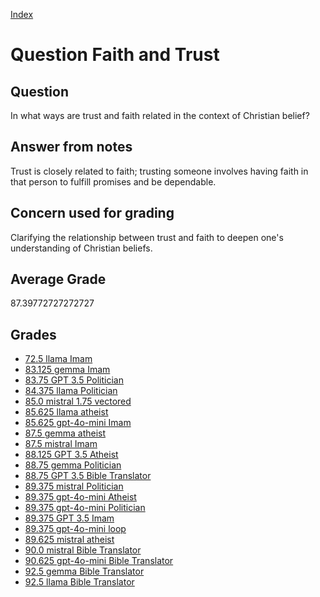
[Index](../../index.md)
# Question Faith and Trust
## Question
In what ways are trust and faith related in the context of Christian belief?

## Answer from notes
Trust is closely related to faith; trusting someone involves having faith in that person to fulfill promises and be dependable.

## Concern used for grading
Clarifying the relationship between trust and faith to deepen one's understanding of Christian beliefs.

## Average Grade
87.39772727272727

## Grades
 * [72.5 llama Imam](../answers/llama_Imam/Faith_and_Trust.md)
 * [83.125 gemma Imam](../answers/gemma_Imam/Faith_and_Trust.md)
 * [83.75 GPT 3.5 Politician](../answers/GPT_3.5_Politician/Faith_and_Trust.md)
 * [84.375 llama Politician](../answers/llama_Politician/Faith_and_Trust.md)
 * [85.0 mistral 1.75 vectored](../answers/mistral_1.75_vectored/Faith_and_Trust.md)
 * [85.625 llama atheist](../answers/llama_atheist/Faith_and_Trust.md)
 * [85.625 gpt-4o-mini Imam](../answers/gpt-4o-mini_Imam/Faith_and_Trust.md)
 * [87.5 gemma atheist](../answers/gemma_atheist/Faith_and_Trust.md)
 * [87.5 mistral Imam](../answers/mistral_Imam/Faith_and_Trust.md)
 * [88.125 GPT 3.5 Atheist](../answers/GPT_3.5_Atheist/Faith_and_Trust.md)
 * [88.75 gemma Politician](../answers/gemma_Politician/Faith_and_Trust.md)
 * [88.75 GPT 3.5 Bible Translator](../answers/GPT_3.5_Bible_Translator/Faith_and_Trust.md)
 * [89.375 mistral Politician](../answers/mistral_Politician/Faith_and_Trust.md)
 * [89.375 gpt-4o-mini Atheist](../answers/gpt-4o-mini_Atheist/Faith_and_Trust.md)
 * [89.375 gpt-4o-mini Politician](../answers/gpt-4o-mini_Politician/Faith_and_Trust.md)
 * [89.375 GPT 3.5 Imam](../answers/GPT_3.5_Imam/Faith_and_Trust.md)
 * [89.375 gpt-4o-mini loop](../answers/gpt-4o-mini_loop/Faith_and_Trust.md)
 * [89.625 mistral atheist](../answers/mistral_atheist/Faith_and_Trust.md)
 * [90.0 mistral Bible Translator](../answers/mistral_Bible_Translator/Faith_and_Trust.md)
 * [90.625 gpt-4o-mini Bible Translator](../answers/gpt-4o-mini_Bible_Translator/Faith_and_Trust.md)
 * [92.5 gemma Bible Translator](../answers/gemma_Bible_Translator/Faith_and_Trust.md)
 * [92.5 llama Bible Translator](../answers/llama_Bible_Translator/Faith_and_Trust.md)
